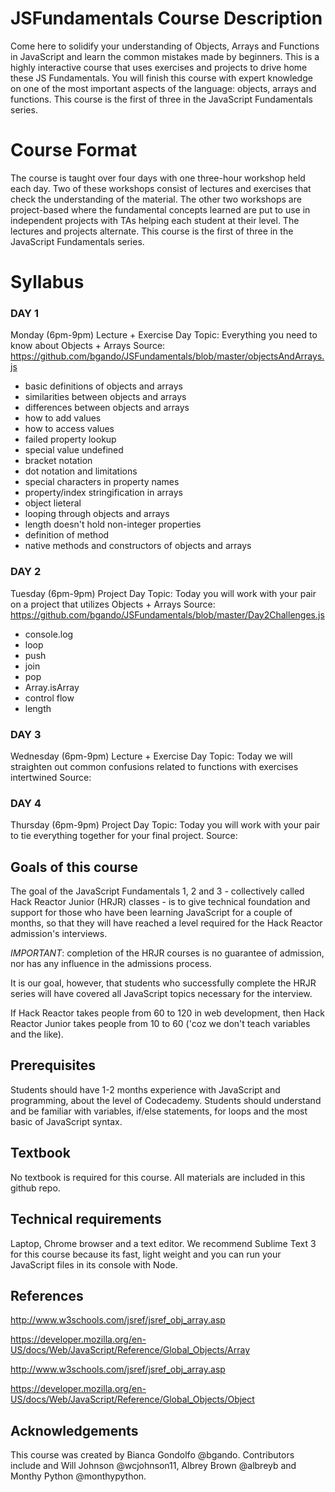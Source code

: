 # JSFundamentals Course Description

Come here to solidify your understanding of Objects, Arrays and Functions in JavaScript and learn the common mistakes made by beginners. This is a highly interactive course that uses exercises and projects to drive home these JS Fundamentals. You will finish this course with expert knowledge on one of the most important aspects of the language: objects, arrays and functions. This course is the first of three in the JavaScript Fundamentals series. 

# Course Format

The course is taught over four days with one three-hour workshop held each day. Two of these workshops consist of lectures and exercises that check the understanding of the material. The other two workshops are project-based where the fundamental concepts learned are put to use in independent projects with TAs helping each student at their level. The lectures and projects alternate. This course is the first of three in the JavaScript Fundamentals series.

# Syllabus

### DAY 1

Monday (6pm-9pm) Lecture + Exercise Day 
Topic: Everything you need to know about Objects + Arrays
Source: https://github.com/bgando/JSFundamentals/blob/master/objectsAndArrays.js

- basic definitions of objects and arrays
- similarities between objects and arrays
- differences between objects and arrays
- how to add values
- how to access values
- failed property lookup
- special value undefined
- bracket notation
- dot notation and limitations
- special characters in property names
- property/index stringification in arrays
- object lieteral
- looping through objects and arrays
- length doesn't hold non-integer properties
- definition of method
- native methods and constructors of objects and arrays

### DAY 2

Tuesday (6pm-9pm) Project Day
Topic: Today you will work with your pair on a project that utilizes Objects + Arrays
Source: https://github.com/bgando/JSFundamentals/blob/master/Day2Challenges.js

- console.log
- loop
- push
- join
- pop
- Array.isArray
- control flow
- length

### DAY 3

Wednesday (6pm-9pm) Lecture + Exercise Day 
Topic: Today we will straighten out common confusions related to functions with exercises intertwined
Source:



### DAY 4

Thursday (6pm-9pm) Project Day
Topic: Today you will work with your pair to tie everything together for your final project. 
Source: 


## Goals of this course

The goal of the JavaScript Fundamentals 1, 2 and 3 - collectively called Hack Reactor Junior (HRJR) classes - is to give technical foundation and support for those who have been learning JavaScript for a couple of months, so that they will have reached a level required for the Hack Reactor admission's interviews.

*IMPORTANT*: completion of the HRJR courses is no guarantee of admission, nor has any influence in the admissions process.

It is our goal, however, that students who successfully complete the HRJR series will have covered all JavaScript topics necessary for the interview.

If Hack Reactor takes people from 60 to 120 in web development, then Hack Reactor Junior takes people from 10 to 60 ('coz we don't teach variables and the like).

## Prerequisites

Students should have 1-2 months experience with JavaScript and programming, about the level of Codecademy. Students should understand and be familiar with variables, if/else statements, for loops and the most basic of JavaScript syntax.

## Textbook

No textbook is required for this course. All materials are included in this github repo.

## Technical requirements

Laptop, Chrome browser and a text editor. We recommend Sublime Text 3 for this course because its fast, light weight and you can run your JavaScript files in its console with Node.

## References

http://www.w3schools.com/jsref/jsref_obj_array.asp

https://developer.mozilla.org/en-US/docs/Web/JavaScript/Reference/Global_Objects/Array

http://www.w3schools.com/jsref/jsref_obj_array.asp

https://developer.mozilla.org/en-US/docs/Web/JavaScript/Reference/Global_Objects/Object

## Acknowledgements

This course was created by Bianca Gondolfo @bgando. Contributors include and Will Johnson @wcjohnson11, Albrey Brown @albreyb and Monthy Python @monthypython.
